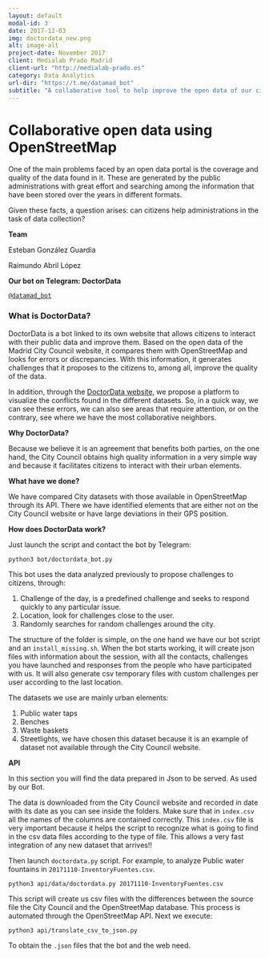 ```yaml
---
layout: default
modal-id: 3
date: 2017-12-03
img: doctordata_new.png
alt: image-alt
project-date: November 2017
client: Medialab Prado Madrid
client-url: "http://medialab-prado.es"
category: Data Analytics
url-dir: "https://t.me/datamad_bot"
subtitle: "A collaborative tool to help improve the open data of our city."
---
```


# Collaborative open data using OpenStreetMap

One of the main problems faced by an open data portal is the coverage and quality of the data found in it. These are generated by the public administrations with great effort and searching among the information that have been stored over the years in different formats.

Given these facts, a question arises: can citizens help administrations in the task of data collection?

__Team__

Esteban González Guardia

Raimundo Abril López

__Our bot on Telegram: DoctorData__

[`@datamad_bot`](https://t.me/datamad_bot)

### What is DoctorData?

DoctorData is a bot linked to its own website that allows citizens to interact with their public data and improve them. Based on the open data of the Madrid City Council website, it compares them with OpenStreetMap and looks for errors or discrepancies. With this information, it generates challenges that it proposes to the citizens to, among all, improve the quality of the data.

In addition, through the [DoctorData website](https://medialab-prado.github.io/doctordata), we propose a platform to visualize the conflicts found in the different datasets. So, in a quick way, we can see these errors, we can also see areas that require attention, or on the contrary, see where we have the most collaborative neighbors.

__Why DoctorData?__

Because we believe it is an agreement that benefits both parties, on the one hand, the City Council obtains high quality information in a very simple way and because it facilitates citizens to interact with their urban elements.

__What have we done?__

We have compared City datasets with those available in OpenStreetMap through its API.
There we have identified elements that are either not on the City Council website or have large deviations in their GPS position.


__How does DoctorData work?__

Just launch the script and contact the bot by Telegram:

`python3 bot/doctordata_bot.py`

This bot uses the data analyzed previously to propose challenges to citizens, through:

1. Challenge of the day, is a predefined challenge and seeks to respond quickly to any particular issue.
2. Location, look for challenges close to the user.
3. Randomly searches for random challenges around the city.

The structure of the folder is simple, on the one hand we have our bot script and an `install_missing.sh`. When the bot starts working, it will create json files with information about the session, with all the contacts, challenges you have launched and responses from the people who have participated with us. It will also generate csv temporary files with custom challenges per user according to the last location.

The datasets we use are mainly urban elements:

1. Public water taps
2. Benches
3. Waste baskets
4. Streetlights, we have chosen this dataset because it is an example of dataset not available through the City Council website.

__API__

In this section you will find the data prepared in Json to be served. As used by our Bot.

The data is downloaded from the City Council website and recorded in date with its date as you can see inside the folders. Make sure that in `index.csv` all the names of the columns are contained correctly. This `index.csv` file is very important because it helps the script to recognize what is going to find in the csv data files according to the type of file. This allows a very fast integration of any new dataset that arrives!!

Then launch `doctordata.py` script. For example, to analyze Public water fountains in `20171110-InventoryFuentes.csv`.

`python3 api/data/doctordata.py 20171110-InventoryFuentes.csv`

This script will create us csv files with the differences between the source file the City Council and the OpenStreetMap database. This process is automated through the OpenStreetMap API. Next we execute:

`python3 api/translate_csv_to_json.py`

To obtain the `.json` files that the bot and the web need.
